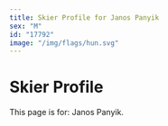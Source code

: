 ```yaml
---
title: Skier Profile for Janos Panyik
sex: "M"
id: "17792"
image: "/img/flags/hun.svg" 
---
```


# Skier Profile

This page is for: Janos Panyik.
    